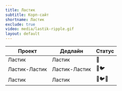 ```yaml
---
title: Ластик
subtitle: Корп-сайт
shortname: Ластик
exclude: true
video: media/lastik-ripple.gif
layout: default
---
```




|Проект|Дедлайн|Статус|
|-|-|-|
|Ластик|Ластик|🐧|
|Ластик-Ластик|Ластик-Ластик|🐧🐦|
|Ластик|Ластик|🐧🐦🐤|
